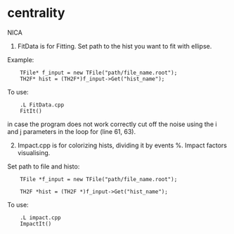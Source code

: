 # centrality
NICA

1. FitData is for Fitting. Set path to the hist you want to fit with ellipse.

Example:
        
        TFile* f_input = new TFile("path/file_name.root");
        TH2F* hist = (TH2F*)f_input->Get("hist_name");
To use: 

        .L FitData.cpp
        FitIt()

in case the program does not work correctly cut off the noise using the i and j parameters in the loop for (line 61, 63).

2. Impact.cpp is for colorizing hists, dividing it by events %. Impact factors visualising.

Set path to file and histo:

        TFile *f_input = new TFile("path/file_name.root");
	
		TH2F *hist = (TH2F *)f_input->Get("hist_name");
	
To use:

        .L impact.cpp
        ImpactIt()
 
